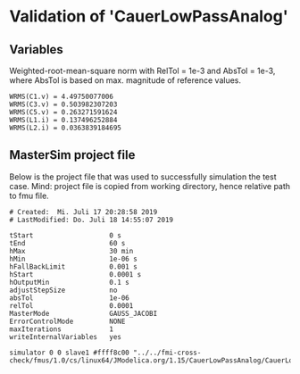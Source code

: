# Validation of 'CauerLowPassAnalog'

## Variables
Weighted-root-mean-square norm with RelTol = 1e-3 and AbsTol = 1e-3, where
AbsTol is based on max. magnitude of reference values.

```
WRMS(C1.v) = 4.49750077006
WRMS(C3.v) = 0.503982307203
WRMS(C5.v) = 0.263271591624
WRMS(L1.i) = 0.137496252884
WRMS(L2.i) = 0.0363839184695
```

## MasterSim project file

Below is the project file that was used to successfully simulation the test case.
Mind: project file is copied from working directory, hence relative path to fmu file.

```
# Created:	Mi. Juli 17 20:28:58 2019
# LastModified:	Do. Juli 18 14:55:07 2019

tStart                   0 s
tEnd                     60 s
hMax                     30 min
hMin                     1e-06 s
hFallBackLimit           0.001 s
hStart                   0.0001 s
hOutputMin               0.1 s
adjustStepSize           no
absTol                   1e-06
relTol                   0.0001
MasterMode               GAUSS_JACOBI
ErrorControlMode         NONE
maxIterations            1
writeInternalVariables   yes

simulator 0 0 slave1 #ffff8c00 "../../fmi-cross-check/fmus/1.0/cs/linux64/JModelica.org/1.15/CauerLowPassAnalog/CauerLowPassAnalog.fmu"


```

